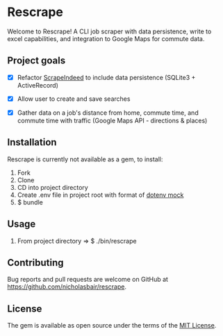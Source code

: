 # Rescrape

Welcome to Rescrape!  A CLI job scraper with data persistence, write to excel capabilities, and integration to Google Maps for commute data.


## Project goals
- [x] Refactor [ScrapeIndeed](https://github.com/nicholasbair/scrape_indeed) to include data persistence (SQLite3 + ActiveRecord)
- [x] Allow user to create and save searches
- [x] Gather data on a job's distance from home, commute time, and commute time with traffic (Google Maps API - directions & places)


## Installation

Rescrape is currently not available as a gem, to install:

1. Fork
2. Clone
3. CD into project directory
4. Create .env file in project root with format of [dotenv mock](dotenv_mock.txt)
4. $ bundle


## Usage

1. From project directory => $ ./bin/rescrape


## Contributing

Bug reports and pull requests are welcome on GitHub at https://github.com/nicholasbair/rescrape.


## License

The gem is available as open source under the terms of the [MIT License](http://opensource.org/licenses/MIT).
